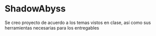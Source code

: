 # ShadowAbyss
Se creo proyecto de acuerdo a los temas vistos en clase, así como sus herramientas necesarias para los entregables
